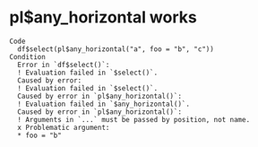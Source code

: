 # pl$any_horizontal works

    Code
      df$select(pl$any_horizontal("a", foo = "b", "c"))
    Condition
      Error in `df$select()`:
      ! Evaluation failed in `$select()`.
      Caused by error:
      ! Evaluation failed in `$select()`.
      Caused by error in `pl$any_horizontal()`:
      ! Evaluation failed in `$any_horizontal()`.
      Caused by error in `pl$any_horizontal()`:
      ! Arguments in `...` must be passed by position, not name.
      x Problematic argument:
      * foo = "b"

